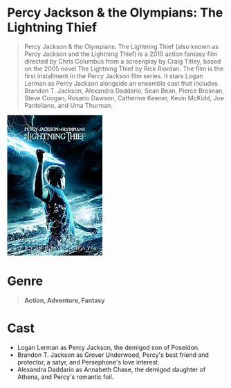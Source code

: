 # Percy Jackson & the Olympians: The Lightning Thief
> Percy Jackson & the Olympians: The Lightning Thief (also known as Percy Jackson and the Lightning Thief) is a 2010 action fantasy film directed by Chris Columbus from a screenplay by Craig Titley, based on the 2005 novel The Lightning Thief by Rick Riordan. The film is the first installment in the Percy Jackson film series. It stars Logan Lerman as Percy Jackson alongside an ensemble cast that includes Brandon T. Jackson, Alexandra Daddario, Sean Bean, Pierce Brosnan, Steve Coogan, Rosario Dawson, Catherine Keener, Kevin McKidd, Joe Pantoliano, and Uma Thurman.

![alt text](https://github.com/Roddoma/app-dev/blob/readme-edits/Percy_Jackson_%26_the_Olympians_The_Lightning_Thief_poster.jpg)

# Genre
>**Action, Adventure, Fantasy**

# Cast
- Logan Lerman as Percy Jackson, the demigod son of Poseidon.
- Brandon T. Jackson as Grover Underwood, Percy's best friend and protector, a satyr, and Persephone's love interest.
- Alexandra Daddario as Annabeth Chase, the demigod daughter of Athena, and Percy's romantic foil.

